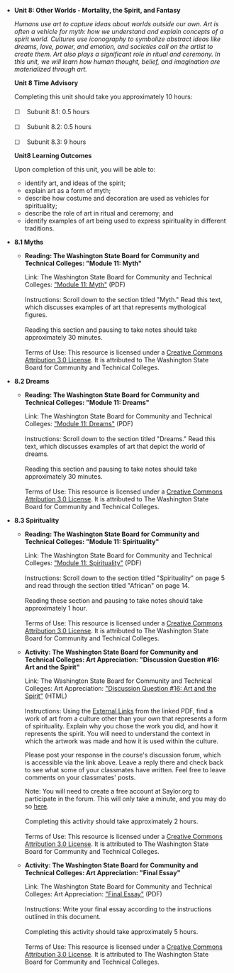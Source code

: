 -   **Unit 8: Other Worlds - Mortality, the Spirit, and Fantasy**  

    *Humans use art to capture ideas about worlds outside our own. Art
    is often a vehicle for myth: how we understand and explain concepts
    of a spirit world. Cultures use iconography to symbolize abstract
    ideas like dreams, love, power, and emotion, and societies call on
    the artist to create them. Art also plays a significant role in
    ritual and ceremony. In this unit, we will learn how human thought,
    belief, and imagination are materialized through art.*

    **Unit 8 Time Advisory**  

    Completing this unit should take you approximately 10 hours:  
        
     ☐    Subunit 8.1: 0.5 hours  
        
     ☐    Subunit 8.2: 0.5 hours  
        
     ☐    Subunit 8.3: 9 hours

    **Unit8 Learning Outcomes**  

    Upon completion of this unit, you will be able to:

    -   identify art, and ideas of the spirit;
    -   explain art as a form of myth;
    -   describe how costume and decoration are used as vehicles for
        spirituality;
    -   describe the role of art in ritual and ceremony; and
    -   identify examples of art being used to express spirituality in
        different traditions.
-   **8.1 Myths**  
    -   **Reading: The Washington State Board for Community and
        Technical Colleges: "Module 11: Myth"**

        Link: The Washington State Board for Community and Technical
        Colleges: ["Module 11:
        Myth"](http://www.saylor.org/site/wp-content/uploads/2011/12/Module-11.pdf) (PDF)  
            
         Instructions: Scroll down to the section titled "Myth." Read
        this text, which discusses examples of art that represents
        mythological figures.  
            
         Reading this section and pausing to take notes should take
        approximately 30 minutes.  
            
         Terms of Use: This resource is licensed under a [Creative
        Commons Attribution 3.0
        License](http://creativecommons.org/licenses/by/3.0/). It is
        attributed to The Washington State Board for Community and
        Technical Colleges.

-   **8.2 Dreams**  
    -   **Reading: The Washington State Board for Community and
        Technical Colleges: "Module 11: Dreams"**

        Link: The Washington State Board for Community and Technical
        Colleges: ["Module 11:
        Dreams"](http://www.saylor.org/site/wp-content/uploads/2011/12/Module-11.pdf) (PDF)  
            
         Instructions: Scroll down to the section titled "Dreams." Read
        this text, which discusses examples of art that depict the world
        of dreams.  
            
         Reading this section and pausing to take notes should take
        approximately 30 minutes.  
            
         Terms of Use: This resource is licensed under a [Creative
        Commons Attribution 3.0
        License](http://creativecommons.org/licenses/by/3.0/). It is
        attributed to The Washington State Board for Community and
        Technical Colleges.

-   **8.3 Spirituality**  
    -   **Reading: The Washington State Board for Community and
        Technical Colleges: "Module 11: Spirituality"**

        Link: The Washington State Board for Community and Technical
        Colleges: ["Module 11:
        Spirituality"](http://www.saylor.org/site/wp-content/uploads/2011/12/Module-11.pdf) (PDF)  
            
         Instructions: Scroll down to the section titled "Spirituality"
        on page 5 and read through the section titled "African" on page
        14.  
            
         Reading these section and pausing to take notes should take
        approximately 1 hour.  
            
         Terms of Use: This resource is licensed under a [Creative
        Commons Attribution 3.0
        License](http://creativecommons.org/licenses/by/3.0/). It is
        attributed to The Washington State Board for Community and
        Technical Colleges.

    -   **Activity: The Washington State Board for Community and
        Technical Colleges: Art Appreciation: "Discussion Question \#16:
        Art and the Spirit"**

        Link: The Washington State Board for Community and Technical
        Colleges: Art Appreciation: ["Discussion Question \#16: Art and
        the
        Spirit"](http://forums.saylor.org/topic/discussion-question-16-art-and-the-spirit/) (HTML)  
            
         Instructions: Using the [External
        Links](http://www.saylor.org/site/wp-content/uploads/2011/10/ARTH101B-5-Learning-Activites-Module-5.pdf)
        from the linked PDF, find a work of art from a culture other
        than your own that represents a form of spirituality. Explain
        why you chose the work you did, and how it represents the
        spirit. You will need to understand the context in which the
        artwork was made and how it is used within the culture.  
           
         Please post your response in the course's discussion forum,
        which is accessible via the link above. Leave a reply there and
        check back to see what some of your classmates have written.
        Feel free to leave comments on your classmates' posts.  
           
         Note: You will need to create a free account at Saylor.org to
        participate in the forum. This will only take a minute, and you
        may do
        so [here](http://eportfolio.saylor.org/users/sign_up?site=http://forums.saylor.org/).  
            
         Completing this activity should take approximately 2 hours.  
            
         Terms of Use: This resource is licensed under a [Creative
        Commons Attribution 3.0
        License](http://creativecommons.org/licenses/by/3.0/). It is
        attributed to The Washington State Board for Community and
        Technical Colleges.

    -   **Activity: The Washington State Board for Community and
        Technical Colleges: Art Appreciation: "Final Essay"**

        Link: The Washington State Board for Community and Technical
        Colleges: Art Appreciation: ["Final
        Essay"](http://www.saylor.org/site/wp-content/uploads/2011/10/ARTH101B-12-Learning-Activites-Module-12.pdf) (PDF)  
            
         Instructions: Write your final essay according to the
        instructions outlined in this document.  
            
         Completing this activity should take approximately 5 hours.  
            
         Terms of Use: This resource is licensed under a [Creative
        Commons Attribution 3.0
        License](http://creativecommons.org/licenses/by/3.0/). It is
        attributed to The Washington State Board for Community and
        Technical Colleges.
